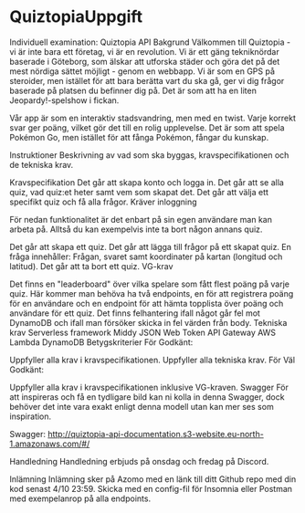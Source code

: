 # QuiztopiaUppgift

Individuell examination: Quiztopia API
Bakgrund
Välkommen till Quiztopia - vi är inte bara ett företag, vi är en revolution. Vi är ett gäng tekniknördar baserade i Göteborg, som älskar att utforska städer och göra det på det mest nördiga sättet möjligt - genom en webbapp. Vi är som en GPS på steroider, men istället för att bara berätta vart du ska gå, ger vi dig frågor baserade på platsen du befinner dig på. Det är som att ha en liten Jeopardy!-spelshow i fickan.

Vår app är som en interaktiv stadsvandring, men med en twist. Varje korrekt svar ger poäng, vilket gör det till en rolig upplevelse. Det är som att spela Pokémon Go, men istället för att fånga Pokémon, fångar du kunskap.

Instruktioner
Beskrivning av vad som ska byggas, kravspecifikationen och de tekniska krav.

Kravspecifikation
Det går att skapa konto och logga in.
Det går att se alla quiz, vad quiz:et heter samt vem som skapat det.
Det går att välja ett specifikt quiz och få alla frågor.
Kräver inloggning

För nedan funktionalitet är det enbart på sin egen användare man kan arbeta på. Alltså du kan exempelvis inte ta bort någon annans quiz.

Det går att skapa ett quiz.
Det går att lägga till frågor på ett skapat quiz.
En fråga innehåller: Frågan, svaret samt koordinater på kartan (longitud och latitud).
Det går att ta bort ett quiz.
VG-krav

Det finns en "leaderboard" över vilka spelare som fått flest poäng på varje quiz. Här kommer man behöva ha två endpoints, en för att registrera poäng för en användare och en endpoint för att hämta topplista över poäng och användare för ett quiz.
Det finns felhantering ifall något går fel mot DynamoDB och ifall man försöker skicka in fel värden från body.
Tekniska krav
Serverless framework
Middy
JSON Web Token
API Gateway
AWS Lambda
DynamoDB
Betygskriterier
För Godkänt:

Uppfyller alla krav i kravspecifikationen.
Uppfyller alla tekniska krav.
För Väl Godkänt:

Uppfyller alla krav i kravspecifikationen inklusive VG-kraven.
Swagger
För att inspireras och få en tydligare bild kan ni kolla in denna Swagger, dock behöver det inte vara exakt enligt denna modell utan kan mer ses som inspiration.

Swagger: http://quiztopia-api-documentation.s3-website.eu-north-1.amazonaws.com/#/

Handledning
Handledning erbjuds på onsdag och fredag på Discord.

Inlämning
Inlämning sker på Azomo med en länk till ditt Github repo med din kod senast 4/10 23:59. Skicka med en config-fil för Insomnia eller Postman med exempelanrop på alla endpoints.
